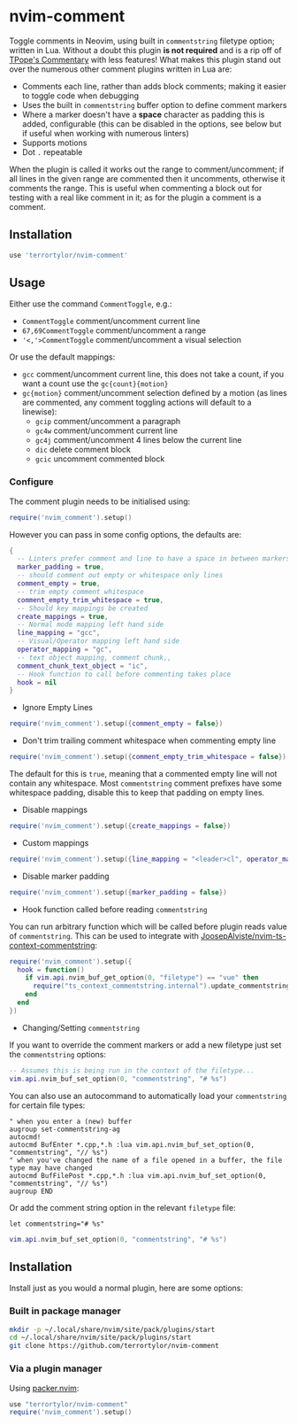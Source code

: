 # nvim-comment

Toggle comments in Neovim, using built in `commentstring` filetype option;
written in Lua. Without a doubt this plugin **is not required** and is a rip off
of [TPope's Commentary](https://github.com/tpope/vim-commentary) with less
features! What makes this plugin stand out over the numerous other comment
plugins written in Lua are:

- Comments each line, rather than adds block comments; making it easier to
  toggle code when debugging
- Uses the built in `commentstring` buffer option to define comment markers
- Where a marker doesn't have a **space** character as padding this is added,
  configurable (this can be disabled in the options, see below but if useful
  when working with numerous linters)
- Supports motions
- Dot `.` repeatable

When the plugin is called it works out the range to comment/uncomment; if all
lines in the given range are commented then it uncomments, otherwise it comments
the range. This is useful when commenting a block out for testing with a real
like comment in it; as for the plugin a comment is a comment.

## Installation

```lua
use 'terrortylor/nvim-comment'
```

## Usage

Either use the command `CommentToggle`, e.g.:

- `CommentToggle` comment/uncomment current line
- `67,69CommentToggle` comment/uncomment a range
- `'<,'>CommentToggle` comment/uncomment a visual selection

Or use the default mappings:

- `gcc` comment/uncomment current line, this does not take a count, if you want
  a count use the `gc{count}{motion}`
- `gc{motion}` comment/uncomment selection defined by a motion (as lines are
  commented, any comment toggling actions will default to a linewise):
  - `gcip` comment/uncomment a paragraph
  - `gc4w` comment/uncomment current line
  - `gc4j` comment/uncomment 4 lines below the current line
  - `dic` delete comment block
  - `gcic` uncomment commented block

### Configure

The comment plugin needs to be initialised using:

```lua
require('nvim_comment').setup()
```

However you can pass in some config options, the defaults are:

```lua
{
  -- Linters prefer comment and line to have a space in between markers
  marker_padding = true,
  -- should comment out empty or whitespace only lines
  comment_empty = true,
  -- trim empty comment whitespace
  comment_empty_trim_whitespace = true,
  -- Should key mappings be created
  create_mappings = true,
  -- Normal mode mapping left hand side
  line_mapping = "gcc",
  -- Visual/Operator mapping left hand side
  operator_mapping = "gc",
  -- text object mapping, comment chunk,,
  comment_chunk_text_object = "ic",
  -- Hook function to call before commenting takes place
  hook = nil
}
```

- Ignore Empty Lines

```lua
require('nvim_comment').setup({comment_empty = false})
```

- Don't trim trailing comment whitespace when commenting empty line
```lua
require('nvim_comment').setup({comment_empty_trim_whitespace = false})
```

The default for this is `true`, meaning that a commented empty line will not
contain any whitespace. Most `commentstring` comment prefixes have some
whitespace padding, disable this to keep that padding on empty lines.

- Disable mappings

```lua
require('nvim_comment').setup({create_mappings = false})
```

- Custom mappings

```lua
require('nvim_comment').setup({line_mapping = "<leader>cl", operator_mapping = "<leader>c", comment_chunk_text_object = "ic"})
```

- Disable marker padding

```lua
require('nvim_comment').setup({marker_padding = false})
```

- Hook function called before reading `commentstring`

You can run arbitrary function which will be called before plugin reads value of
`commentstring`. This can be used to integrate with
[JoosepAlviste/nvim-ts-context-commentstring](https://github.com/JoosepAlviste/nvim-ts-context-commentstring):

```lua
require('nvim_comment').setup({
  hook = function()
    if vim.api.nvim_buf_get_option(0, "filetype") == "vue" then
      require("ts_context_commentstring.internal").update_commentstring()
    end
  end
})
```

- Changing/Setting `commentstring`

If you want to override the comment markers or add a new filetype just set the
`commentstring` options:

```lua
-- Assumes this is being run in the context of the filetype...
vim.api.nvim_buf_set_option(0, "commentstring", "# %s")
```

You can also use an autocommand to automatically load your `commentstring` for
certain file types:

```vim
" when you enter a (new) buffer
augroup set-commentstring-ag
autocmd!
autocmd BufEnter *.cpp,*.h :lua vim.api.nvim_buf_set_option(0, "commentstring", "// %s")
" when you've changed the name of a file opened in a buffer, the file type may have changed
autocmd BufFilePost *.cpp,*.h :lua vim.api.nvim_buf_set_option(0, "commentstring", "// %s")
augroup END
```

Or add the comment string option in the relevant `filetype` file:

```vim
let commentstring="# %s"
```

```lua
vim.api.nvim_buf_set_option(0, "commentstring", "# %s")
```

## Installation

Install just as you would a normal plugin, here are some options:

### Built in package manager

```bash
mkdir -p ~/.local/share/nvim/site/pack/plugins/start
cd ~/.local/share/nvim/site/pack/plugins/start
git clone https://github.com/terrortylor/nvim-comment
```

### Via a plugin manager

Using [packer.nvim](https://github.com/wbthomason/packer.nvim):

```lua
use "terrortylor/nvim-comment"
require('nvim_comment').setup()
```
